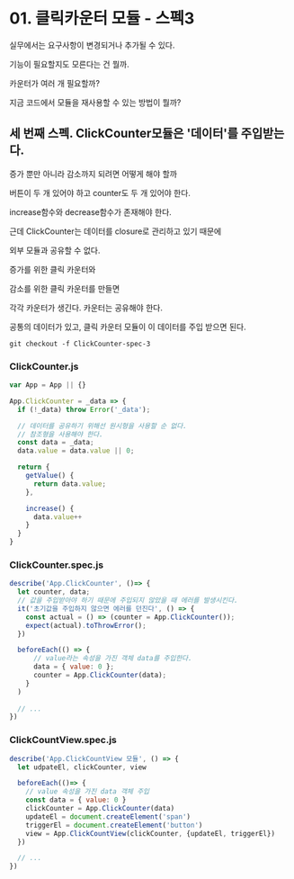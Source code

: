 # 01. 클릭카운터 모듈 - 스펙3

실무에서는 요구사항이 변경되거나 추가될 수 있다.

기능이 필요할지도 모른다는 건 뭘까.

카운터가 여러 개 필요할까?

지금 코드에서 모듈을 재사용할 수 있는 방법이 뭘까?

## 세 번째 스펙. ClickCounter모듈은 '데이터'를 주입받는다.

증가 뿐만 아니라 감소까지 되려면 어떻게 해야 할까

버튼이 두 개 있어야 하고 counter도 두 개 있어야 한다.

increase함수와 decrease함수가 존재해야 한다.

근데 ClickCounter는 데이터를 closure로 관리하고 있기 때문에

외부 모듈과 공유할 수 없다.

증가를 위한 클릭 카운터와

감소를 위한 클릭 카운터를 만들면

각각 카운터가 생긴다. 카운터는 공유해야 한다.

공통의 데이터가 있고, 클릭 카운터 모듈이 이 데이터를 주입 받으면 된다.

```shell
git checkout -f ClickCounter-spec-3
```

### ClickCounter.js

```js
var App = App || {}

App.ClickCounter = _data => {
  if (!_data) throw Error('_data');

  // 데이터를 공유하기 위해선 원시형을 사용할 순 없다.
  // 참조형을 사용해야 한다.
  const data = _data;
  data.value = data.value || 0;

  return {
    getValue() {
      return data.value;
    },

    increase() {
      data.value++
    }
  }
}
```

### ClickCounter.spec.js

```js
describe('App.ClickCounter', ()=> {
  let counter, data;
  // 값을 주입받아야 하기 때문에 주입되지 않았을 때 에러를 발생시킨다.
  it('초기값을 주입하지 않으면 에러를 던진다', () => {
    const actual = () => (counter = App.ClickCounter());
    expect(actual).toThrowError();
  })

  beforeEach(() => {
      // value라는 속성을 가진 객체 data를 주입한다.
      data = { value: 0 };
      counter = App.ClickCounter(data);
    }
  )
  
  // ...
})
```

### ClickCountView.spec.js

```js
describe('App.ClickCountView 모듈', () => {
  let udpateEl, clickCounter, view

  beforeEach(()=> {
    // value 속성을 가진 data 객체 주입
    const data = { value: 0 }
    clickCounter = App.ClickCounter(data)
    updateEl = document.createElement('span')
    triggerEl = document.createElement('button') 
    view = App.ClickCountView(clickCounter, {updateEl, triggerEl})
  })

  // ...
})
```

